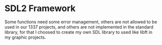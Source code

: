 # SDL2 Framework

Some functions need some error management, others are not allowed to be used in our 1337 projects, and others are not implemented in the standard library, for that I choosed to create my own SDL library to used like libft in my graphic projects.

